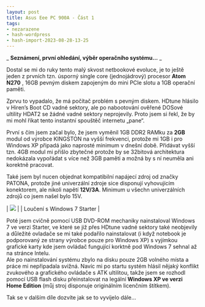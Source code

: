```yaml
---
layout: post
title: Asus Eee PC 900A - Část 1
tags:
- nezarazene
- hash-wordpress
- hash-import-2023-08-28-13-25
---
```


_ **Seznámení, první ohledání, výběr operačního systému…** _

Dostal se mi do ruky tento malý skvost netbookové evoluce, je to ještě jeden z prvních tzn. úsporný single core (jednojádrový) procesor **Atom N270** , 16GB pevným diskem zapojeným do mini PCIe slotu a 1GB operační paměti.

Zprvu to vypadalo, že má počítač problém s pevným diskem. HDtune hlásilo v Hiren’s Boot CD vadné sektory, ale po nabootování ověřené DOSové ultility HDAT2 se žádné vadné sektory neprojevily. Proto jsem si řekl, že by mi mohl říkat tento instantní spouštěč internetu „pane“.

<!--more-->

První s čím jsem začal bylo, že jsem vyměnil 1GB DDR2 RAMku za **2GB** modul od výrobce KINGSTON na vyšší frekvenci, protože mi 1GB i pro Windows XP připadá jako naprosté minimum v dnešní době. Přidávat vyšší tzn. 4GB modul mi přišlo zbytečné protože by se 32bitová architektura nedokázala vypořádat s více než 3GB paměti a možná by s ní neuměla ani korektně pracovat.

Také jsem byl nucen objednat kompatibilní napájecí zdroj od značky PATONA, protože jiné univerzální zdroje sice disponují vyhovujícím konektorem, ale nikoli napětí **12V/3A**. Minimum u všechn univerzálních zdrojů co jsem našel bylo 15V.

| [![](http://1.bp.blogspot.com/-sJ6g60gEJZQ/UaT6-P_C4XI/AAAAAAAAC9g/8GWev3FPu40/s400/IMG_20130528_190441.jpg)](http://1.bp.blogspot.com/-sJ6g60gEJZQ/UaT6-P_C4XI/AAAAAAAAC9g/8GWev3FPu40/s1600/IMG_20130528_190441.jpg) |
| Loučení s Windows 7 Starter |

Poté jsem cvičně pomocí USB DVD-ROM mechaniky nainstaloval Windows 7 ve verzi Starter, ve které se již přes HDtune vadné sektory také neobjevily a důležité ovladače se mi také podařilo nainstalovat (i když notebook je podporovaný ze strany výrobce pouze pro Windows XP) s vyjímkou grafické karty kde jsem ovládač fungující korktně pod Windows 7 sehnal až na stránce Intelu.  
Ale po nainstalování systému zbylo na disku pouze 2GB volného místa a práce mi nepřipadala svižná. Navíc mi po startu systém hlásil nějaký konflikt zvukového a grafického ovládače s ATK ultilitou, takže jsem se rozhodl pomocí USB flash disku přeinstalovat na legální **Windows XP ve verzi Home Edition** (můj stroj disponuje originálním licenčním štítkem).

Tak se v dalším díle dozvíte jak se to vyvíjelo dále…

<!--kg-card-end: html-->